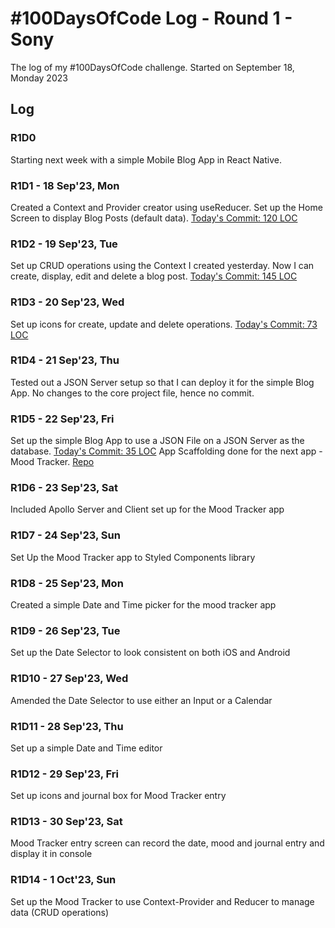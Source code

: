 # #100DaysOfCode Log - Round 1 - Sony

The log of my #100DaysOfCode challenge. Started on September 18, Monday 2023

## Log

### R1D0
Starting next week with a simple Mobile Blog App in React Native.

### R1D1 - 18 Sep'23, Mon
Created a Context and Provider creator using useReducer.
Set up the Home Screen to display Blog Posts (default data).
[Today's Commit: 120 LOC](https://github.com/sonyography/simple-blog/commit/e1a546aba6eb6da8ade671ee1a50d64817ed69d3)

### R1D2 - 19 Sep'23, Tue
Set up CRUD operations using the Context I created yesterday.
Now I can create, display, edit and delete a blog post.
[Today's Commit: 145 LOC](https://github.com/sonyography/simple-blog/commit/23a9f83ab521aa23cdc4b5033ab8b271926c3427)

### R1D3 - 20 Sep'23, Wed
Set up icons for create, update and delete operations.
[Today's Commit: 73 LOC](https://github.com/sonyography/simple-blog/commit/9c87989d2decc51ed78701a134a697ba7c2db76f)

### R1D4 - 21 Sep'23, Thu
Tested out a JSON Server setup so that I can deploy it for the simple Blog App.
No changes to the core project file, hence no commit.

### R1D5 - 22 Sep'23, Fri
Set up the simple Blog App to use a JSON File on a JSON Server as the database.
[Today's Commit: 35 LOC](https://github.com/sonyography/simple-blog/commit/de693c307bb6a86659344e76601e2eca400f3e48)
App Scaffolding done for the next app - Mood Tracker. [Repo](https://github.com/sonyography/mood-tracker)

### R1D6 - 23 Sep'23, Sat
Included Apollo Server and Client set up for the Mood Tracker app

### R1D7 - 24 Sep'23, Sun
Set Up the Mood Tracker app to Styled Components library

### R1D8 - 25 Sep'23, Mon
Created a simple Date and Time picker for the mood tracker app

### R1D9 - 26 Sep'23, Tue
Set up the Date Selector to look consistent on both iOS and Android

### R1D10 - 27 Sep'23, Wed
Amended the Date Selector to use either an Input or a Calendar

### R1D11 - 28 Sep'23, Thu
Set up a simple Date and Time editor

### R1D12 - 29 Sep'23, Fri
Set up icons and journal box for Mood Tracker entry

### R1D13 - 30 Sep'23, Sat
Mood Tracker entry screen can record the date, mood and journal entry and display it in console

### R1D14 - 1 Oct'23, Sun
Set up the Mood Tracker to use Context-Provider and Reducer to manage data (CRUD operations)
